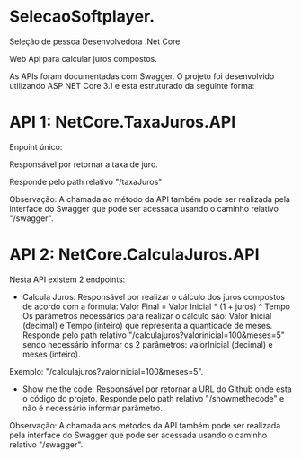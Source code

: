 # SelecaoSoftplayer.
Seleção de pessoa Desenvolvedora .Net Core

Web Api para calcular juros compostos.

As APIs foram documentadas com Swagger.
O projeto foi desenvolvido utilizando ASP NET Core 3.1 e esta estruturado da seguinte forma:

# API 1: NetCore.TaxaJuros.API
Enpoint único:

Responsável por retornar a taxa de juro.

Responde pelo path relativo "/taxaJuros"

Observação: A chamada ao método da API também pode ser realizada pela interface do Swagger que pode ser acessada usando o caminho relativo "/swagger".

# API 2: NetCore.CalculaJuros.API

Nesta API existem 2 endpoints:

- Calcula Juros: 
Responsável por realizar o cálculo dos juros compostos de acordo com a fórmula: Valor Final = Valor Inicial * (1 + juros) ^ Tempo
Os parâmetros necessários para realizar o cálculo são: Valor Inicial (decimal) e Tempo (inteiro) que representa a quantidade de meses.
Responde pelo path relativo "/calculajuros?valorinicial=100&meses=5" sendo necessário informar os 2 parâmetros: valorInicial (decimal) e meses (inteiro).

Exemplo: "/calculajuros?valorinicial=100&meses=5".

- Show me the code: 
Responsável por retornar a URL do Github onde esta o código do projeto.
Responde pelo path relativo "/showmethecode" e não é necessário informar parâmetro.

Observação: A chamada aos métodos da API também pode ser realizada pela interface do Swagger que pode ser acessada usando o caminho relativo "/swagger".
